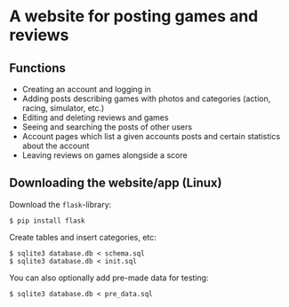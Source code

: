 # A website for posting games and reviews

## Functions

* Creating an account and logging in
* Adding posts describing games with photos and categories (action, racing, simulator, etc.)
* Editing and deleting reviews and games
* Seeing and searching the posts of other users
* Account pages which list a given accounts posts and certain statistics about the account
* Leaving reviews on games alongside a score

## Downloading the website/app (Linux)

Download the `flask`-library:
```
$ pip install flask
```

Create tables and insert categories, etc:
```
$ sqlite3 database.db < schema.sql
$ sqlite3 database.db < init.sql
```

You can also optionally add pre-made data for testing:
```
$ sqlite3 database.db < pre_data.sql
```